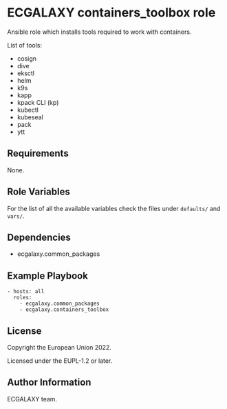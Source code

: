 ECGALAXY containers_toolbox role
========

Ansible role which installs tools required to work with containers.

List of tools:

- cosign
- dive
- eksctl
- helm
- k9s
- kapp
- kpack CLI (kp)
- kubectl
- kubeseal
- pack
- ytt

Requirements
------------

None.

Role Variables
--------------

For the list of all the available variables check the files under `defaults/` and `vars/`.

Dependencies
------------

- ecgalaxy.common_packages

Example Playbook
----------------

    - hosts: all
      roles:
        - ecgalaxy.common_packages
        - ecgalaxy.containers_toolbox

License
-------

Copyright the European Union 2022.

Licensed under the EUPL-1.2 or later.

Author Information
------------------

ECGALAXY team.
